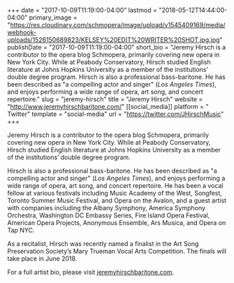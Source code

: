 +++
date = "2017-10-09T11:19:00-04:00"
lastmod = "2018-05-12T14:44:00-04:00"
primary_image = "https://res.cloudinary.com/schmopera/image/upload/v1545409169/media/webhook-uploads/1526150689823/KELSEY%20EDIT%20WRITER%20SHOT.jpg.jpg"
publishDate = "2017-10-09T11:19:00-04:00"
short_bio = "Jeremy Hirsch is a contributor to the opera blog Schmopera, primarily covering new opera in New York City. While at Peabody Conservatory, Hirsch studied English literature at Johns Hopkins University as a member of the institutions’ double degree program. Hirsch is also a professional bass-baritone. He has been described as &quot;a compelling actor and singer&quot; (*Los Angeles Times*), and enjoys performing a wide range of opera, art song, and concert repertoire."
slug = "jeremy-hirsch"
title = "Jeremy Hirsch"
website = "http://www.jeremyhirschbaritone.com/"
[[social_media]]
platform = " Twitter"
template = "social-media"
url = "https://twitter.com/JHirschMusic"
+++

Jeremy Hirsch is a contributor to the opera blog Schmopera, primarily covering new opera in New York City. While at Peabody Conservatory, Hirsch studied English literature at Johns Hopkins University as a member of the institutions’ double degree program.

Hirsch is also a professional bass-baritone. He has been described as "a compelling actor and singer" (*Los Angeles Times*), and enjoys performing a wide range of opera, art song, and concert repertoire. He has been a vocal fellow at various festivals including Music Academy of the West, Songfest, Toronto Summer Music Festival, and Opera on the Avalon, and a guest artist with companies including the Albany Symphony, America Symphony Orchestra, Washington DC Embassy Series, Fire Island Opera Festival, American Opera Projects, Anonymous Ensemble, Ars Musica, and Opera on Tap NYC.

As a recitalist, Hirsch was recently named a finalist in the Art Song Preservation Society’s Mary Trueman Vocal Arts Competition. The finals will take place in June 2018.

For a full artist bio, please visit [jeremyhirschbaritone.com](http://www.jeremyhirschbaritone.com/).

